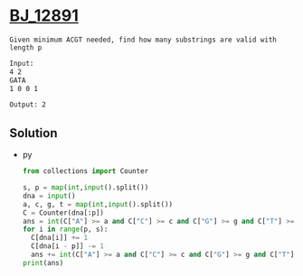 # [BJ_12891](https://acmicpc.net/problem/12891)

```en
Given minimum ACGT needed, find how many substrings are valid with length p
```

```txt
Input:
4 2
GATA
1 0 0 1

Output: 2
```

## Solution

* py

  ```py
  from collections import Counter

  s, p = map(int,input().split())
  dna = input()
  a, c, g, t = map(int,input().split())
  C = Counter(dna[:p])
  ans = int(C["A"] >= a and C["C"] >= c and C["G"] >= g and C["T"] >= t)
  for i in range(p, s):
    C[dna[i]] += 1
    C[dna[i - p]] -= 1
    ans += int(C["A"] >= a and C["C"] >= c and C["G"] >= g and C["T"] >= t)
  print(ans)
  ```
